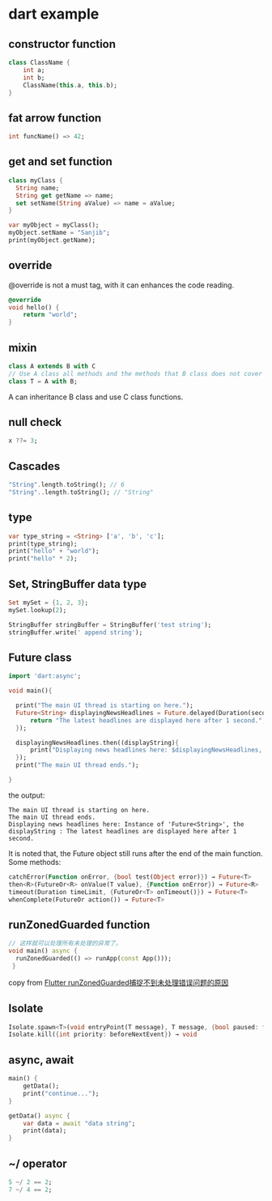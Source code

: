 # dart example

## constructor function

``` dart
class ClassName {
    int a;
    int b;
    ClassName(this.a, this.b);
}
```

## fat arrow function

``` dart
int funcName() => 42;
```

## get and set function

``` dart
class myClass {
  String name;
  String get getName => name;
  set setName(String aValue) => name = aValue;
}

var myObject = myClass();
myObject.setName = "Sanjib";
print(myObject.getName);
```

## override
@override is not a must tag, with it can enhances the code reading.

``` dart
@override
void hello() {
    return "world";
}
```

## mixin

``` dart
class A extends B with C
// Use A class all methods and the methods that B class does not cover
class T = A with B;
```
A can inheritance B class and use C class functions.

## null check

``` dart
x ??= 3;
```

## Cascades

``` dart
"String".length.toString(); // 6
"String"..length.toString(); // "String"
```


## type

``` dart
var type_string = <String> ['a', 'b', 'c'];
print(type_string);
print("hello" + "world");
print("hello" * 2);
```

## Set, StringBuffer data type

``` dart
Set mySet = {1, 2, 3};
mySet.lookup(2);

StringBuffer stringBuffer = StringBuffer('test string');
stringBuffer.write(' append string');
```


## Future class

``` dart
import 'dart:async';

void main(){

  print("The main UI thread is starting on here.");
  Future<String> displayingNewsHeadlines = Future.delayed(Duration(seconds: 1), (){
      return "The latest headlines are displayed here after 1 second.";
  });

  displayingNewsHeadlines.then((displayString){
      print("Displaying news headlines here: $displayingNewsHeadlines, the displayString : $displayString");
  });
  print("The main UI thread ends.");

}

```
the output:

```
The main UI thread is starting on here.
The main UI thread ends.
Displaying news headlines here: Instance of 'Future<String>', the displayString : The latest headlines are displayed here after 1 second.
```
It is noted that, the Future object still runs after the end of the main function.
Some methods:

``` dart
catchError(Function onError, {bool test(Object error)}) → Future<T>
then<R>(FutureOr<R> onValue(T value), {Function onError}) → Future<R>
timeout(Duration timeLimit, {FutureOr<T> onTimeout()}) → Future<T>
whenComplete(FutureOr action()) → Future<T>
```

## runZonedGuarded function

``` dart
// 这样就可以处理所有未处理的异常了。
void main() async {
  runZonedGuarded(() => runApp(const App()));
 }
```
copy from [Flutter runZonedGuarded捕捉不到未处理错误问题的原因](https://segmentfault.com/a/1190000022892971)

## Isolate

``` dart
Isolate.spawn<T>(void entryPoint(T message), T message, {bool paused: false, bool errorsAreFatal, SendPort onExit, SendPort onError, String debugName}) → Future<Isolate>
Isolate.kill({int priority: beforeNextEvent}) → void
```

## async, await

``` dart
main() {
    getData();
    print("continue...");
}

getData() async {
    var data = await "data string";
    print(data);
}
```

## ~/ operator

``` dart
5 ~/ 2 == 2;
7 ~/ 4 == 2;
```
